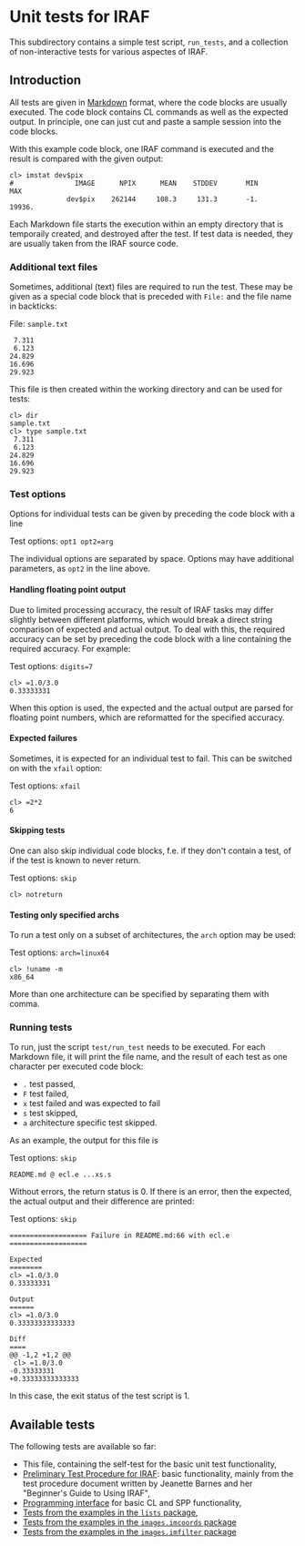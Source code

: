 # Unit tests for IRAF

This subdirectory contains a simple test script, `run_tests`, and a
collection of non-interactive tests for various aspectes of IRAF. 

## Introduction

All tests are given in
[Markdown](https://guides.github.com/features/mastering-markdown/)
format, where the code blocks are usually executed. The code block
contains CL commands as well as the expected output. In principle, one
can just cut and paste a sample session into the code blocks.

With this example code block, one IRAF command is executed and the
result is compared with the given output:

```
cl> imstat dev$pix
#               IMAGE      NPIX      MEAN    STDDEV       MIN       MAX
              dev$pix    262144     108.3     131.3       -1.    19936.
```

Each Markdown file starts the execution within an empty directory that
is temporaily created, and destroyed after the test. If test data is
needed, they are usually taken from the IRAF source code.

### Additional text files

Sometimes, additional (text) files are required to run the test. These
may be given as a special code block that is preceded with `File:` and
the file name in backticks:

File: `sample.txt`
```
 7.311
 6.123
24.829
16.696
29.923
```

This file is then created within the working directory and can be used for
tests:

```
cl> dir
sample.txt
cl> type sample.txt
 7.311
 6.123
24.829
16.696
29.923
```

### Test options

Options for individual tests can be given by preceding the code block
with a line

Test options: `opt1 opt2=arg`

The individual options are separated by space. Options may have
additional parameters, as `opt2` in the line above.


#### Handling floating point output

Due to limited processing accuracy, the result of IRAF tasks may
differ slightly between different platforms, which would break a
direct string comparison of expected and actual output. To deal with
this, the required accuracy can be set by preceding the code block
with a line containing the required accuracy. For example:

Test options: `digits=7`
```
cl> =1.0/3.0
0.33333331
```

When this option is used, the expected and the actual output are
parsed for floating point numbers, which are reformatted for the
specified accuracy.

#### Expected failures

Sometimes, it is expected for an individual test to fail. This can be
switched on with the `xfail` option:

Test options: `xfail`
```
cl> =2*2
6
```

#### Skipping tests

One can also skip individual code blocks, f.e. if they don't contain a
test, of if the test is known to never return.

Test options: `skip`
```
cl> notreturn
```

#### Testing only specified archs

To run a test only on a subset of architectures, the `arch` option may
be used:

Test options: `arch=linux64`
```
cl> !uname -m
x86_64
```

More than one architecture can be specified by separating them with
comma.

### Running tests

To run, just the script `test/run_test` needs to be executed. For each
Markdown file, it will print the file name, and the result of each
test as one character per executed code block:

  * `.` test passed,
  * `F` test failed,
  * `x` test failed and was expected to fail
  * `s` test skipped,
  * `a` architecture specific test skipped.

As an example, the output for this file is

Test options: `skip`
```
README.md @ ecl.e ...xs.s
```

Without errors, the return status is 0. If there is an error, then the
expected, the actual output and their difference are printed:

Test options: `skip`
```
=================== Failure in README.md:66 with ecl.e ===================

Expected
========
cl> =1.0/3.0
0.33333331

Output
======
cl> =1.0/3.0
0.33333333333333

Diff
====
@@ -1,2 +1,2 @@
 cl> =1.0/3.0
-0.33333331
+0.33333333333333
```

In this case, the exit status of the test script is 1.

## Available tests

The following tests are available so far:

 * This file, containing the self-test for the basic unit test functionality,
 * [Preliminary Test Procedure for IRAF](testproc.md): basic functionality,
   mainly from the test procedure document written by Jeanette Barnes and 
   her "Beginner's Guide to Using IRAF",
 * [Programming interface](programming.md) for basic CL and SPP functionality,
 * [Tests from the examples in the `lists` package](lists.md),
 * [Tests from the examples in the `images.imcoords` package](images.imcoords.md)
 * [Tests from the examples in the `images.imfilter` package](images.imfilter.md)
